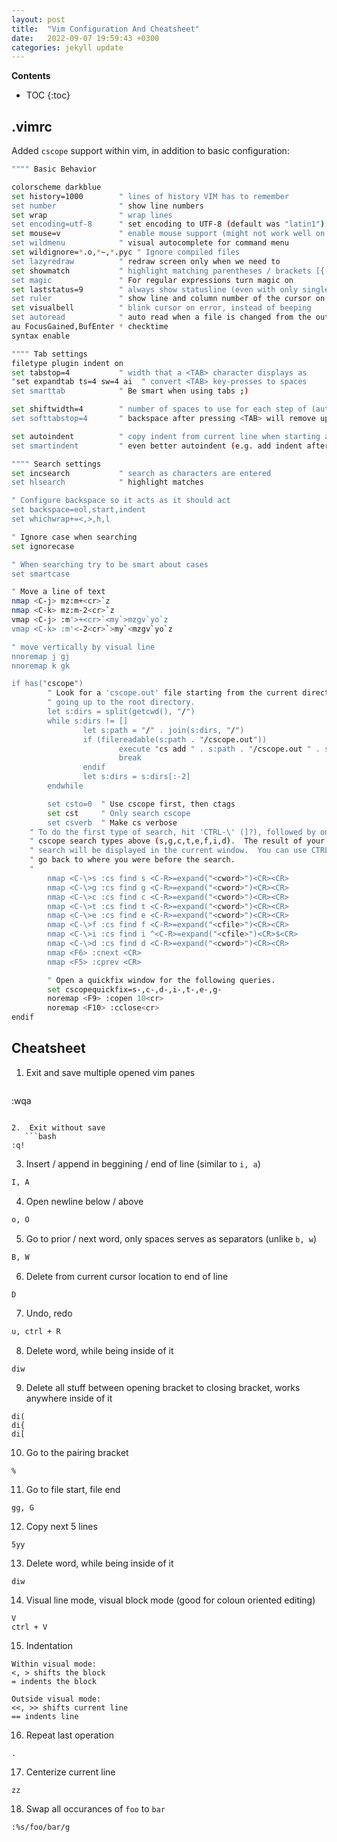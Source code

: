 ```yaml
---
layout: post
title:  "Vim Configuration And Cheatsheet"
date:   2022-09-07 19:59:43 +0300
categories: jekyll update
---
```


**Contents**
* TOC
{:toc}
## .vimrc

Added `cscope` support within vim, in addition to basic configuration:
```bash
"""" Basic Behavior

colorscheme darkblue
set history=1000        " lines of history VIM has to remember
set number              " show line numbers
set wrap                " wrap lines
set encoding=utf-8      " set encoding to UTF-8 (default was "latin1")
set mouse=v             " enable mouse support (might not work well on Mac OS X)
set wildmenu            " visual autocomplete for command menu
set wildignore=*.o,*~,*.pyc " Ignore compiled files
set lazyredraw          " redraw screen only when we need to
set showmatch           " highlight matching parentheses / brackets [{()}]
set magic               " For regular expressions turn magic on
set laststatus=9        " always show statusline (even with only single window)
set ruler               " show line and column number of the cursor on right side of statusline                                                                                      set noswapfile
set visualbell          " blink cursor on error, instead of beeping
set autoread            " auto read when a file is changed from the outside
au FocusGained,BufEnter * checktime
syntax enable

"""" Tab settings
filetype plugin indent on
set tabstop=4           " width that a <TAB> character displays as
"set expandtab ts=4 sw=4 ai  " convert <TAB> key-presses to spaces
set smarttab            " Be smart when using tabs ;)

set shiftwidth=4        " number of spaces to use for each step of (auto)indent
set softtabstop=4       " backspace after pressing <TAB> will remove up to this many spaces

set autoindent          " copy indent from current line when starting a new line
set smartindent         " even better autoindent (e.g. add indent after '{')

"""" Search settings
set incsearch           " search as characters are entered
set hlsearch            " highlight matches

" Configure backspace so it acts as it should act
set backspace=eol,start,indent
set whichwrap+=<,>,h,l

" Ignore case when searching
set ignorecase

" When searching try to be smart about cases
set smartcase

" Move a line of text
nmap <C-j> mz:m+<cr>`z
nmap <C-k> mz:m-2<cr>`z
vmap <C-j> :m'>+<cr>`<my`>mzgv`yo`z
vmap <C-k> :m'<-2<cr>`>my`<mzgv`yo`z

" move vertically by visual line
nnoremap j gj
nnoremap k gk

if has("cscope")
        " Look for a 'cscope.out' file starting from the current directory,
        " going up to the root directory.
        let s:dirs = split(getcwd(), "/")
        while s:dirs != []
                let s:path = "/" . join(s:dirs, "/")
                if (filereadable(s:path . "/cscope.out"))
                        execute "cs add " . s:path . "/cscope.out " . s:path . " -v"
                        break
                endif
                let s:dirs = s:dirs[:-2]
        endwhile

        set csto=0  " Use cscope first, then ctags
        set cst     " Only search cscope
        set csverb  " Make cs verbose
    " To do the first type of search, hit 'CTRL-\' (]?), followed by one of the
    " cscope search types above (s,g,c,t,e,f,i,d).  The result of your cscope
    " search will be displayed in the current window.  You can use CTRL-T to
    " go back to where you were before the search.
    "
        nmap <C-\>s :cs find s <C-R>=expand("<cword>")<CR><CR>
        nmap <C-\>g :cs find g <C-R>=expand("<cword>")<CR><CR>
        nmap <C-\>c :cs find c <C-R>=expand("<cword>")<CR><CR>
        nmap <C-\>t :cs find t <C-R>=expand("<cword>")<CR><CR>
        nmap <C-\>e :cs find e <C-R>=expand("<cword>")<CR><CR>
        nmap <C-\>f :cs find f <C-R>=expand("<cfile>")<CR><CR>
        nmap <C-\>i :cs find i ^<C-R>=expand("<cfile>")<CR>$<CR>
        nmap <C-\>d :cs find d <C-R>=expand("<cword>")<CR><CR>
        nmap <F6> :cnext <CR>
        nmap <F5> :cprev <CR>

        " Open a quickfix window for the following queries.
        set cscopequickfix=s-,c-,d-,i-,t-,e-,g-
        noremap <F9> :copen 10<cr>
        noremap <F10> :cclose<cr>
endif
```

## Cheatsheet

1. Exit and save multiple opened vim panes
   ```bash
:wqa
```

2.  Exit without save
   ```bash
:q!
```

3.  Insert / append in beggining / end of line (similar to `i, a`)
   ```bash
I, A
```

4.  Open newline below / above
   ```bash
o, O
```

5.  Go to prior / next word, only spaces serves as separators (unlike `b, w`)
   ```bash
B, W
```

6.  Delete from current cursor location to end of line
   ```bash
D
```

7.  Undo, redo
   ```bash
u, ctrl + R
```

8.  Delete word, while being inside of it
```
diw
```
 
 9. Delete all stuff between opening bracket to closing bracket, works anywhere inside of it
```
di(
di{
di[
```

10.  Go to the pairing bracket
```
%
```
 
11. Go to file start, file end
```
gg, G
```
 
12.  Copy next 5 lines
```
5yy
```
 
13.  Delete word, while being inside of it
```
diw
```
 
14.  Visual line mode, visual block mode (good for coloun oriented editing)
```
V
ctrl + V
```
 
15. Indentation
```
Within visual mode:
<, > shifts the block
= indents the block 

Outside visual mode:
<<, >> shifts current line
== indents line
```

16.  Repeat last operation
```
.
```
 
17.  Centerize current line
```
zz
```
 
18.  Swap all occurances of `foo` to `bar`
```
:%s/foo/bar/g
```

